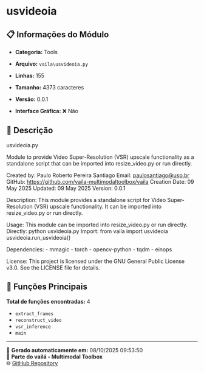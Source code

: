 # usvideoia

## 📋 Informações do Módulo

- **Categoria:** Tools
- **Arquivo:** `vaila\usvideoia.py`
- **Linhas:** 155
- **Tamanho:** 4373 caracteres
- **Versão:** 0.0.1

- **Interface Gráfica:** ❌ Não

## 📖 Descrição


usvideoia.py

Module to provide Video Super-Resolution (VSR) upscale functionality as a standalone script
that can be imported into resize_video.py or run directly.

Created by: Paulo Roberto Pereira Santiago
Email: paulosantiago@usp.br
GitHub: https://github.com/vaila-multimodaltoolbox/vaila
Creation Date: 09 May 2025
Updated: 09 May 2025
Version: 0.0.1

Description:
    This module provides a standalone script for Video Super-Resolution (VSR) upscale functionality.
    It can be imported into resize_video.py or run directly.

Usage:
    This module can be imported into resize_video.py or run directly.
    Directly: python usvideoia.py
    Import: from vaila import usvideoia
    usvideoia.run_usvideoia()

Dependencies:
    - mmagic
    - torch
    - opencv-python
    - tqdm
    - einops

License:
    This project is licensed under the GNU General Public License v3.0. See the LICENSE file for details.



## 🔧 Funções Principais

**Total de funções encontradas:** 4

- `extract_frames`
- `reconstruct_video`
- `vsr_inference`
- `main`




---

📅 **Gerado automaticamente em:** 08/10/2025 09:53:50  
🔗 **Parte do vailá - Multimodal Toolbox**  
🌐 [GitHub Repository](https://github.com/vaila-multimodaltoolbox/vaila)

